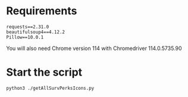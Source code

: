 # Requirements

```
requests==2.31.0
beautifulsoup4==4.12.2
Pillow==10.0.1
```
You will also need Chrome version 114 with Chromedriver 114.0.5735.90

# Start the script

```
python3 ./getAllSurvPerksIcons.py
```
